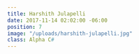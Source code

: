 ```yaml
---
title: Harshith Julapelli
date: 2017-11-14 02:02:00 -06:00
position: 7
image: "/uploads/harshith-julapelli.jpg"
class: Alpha C#
---
```


